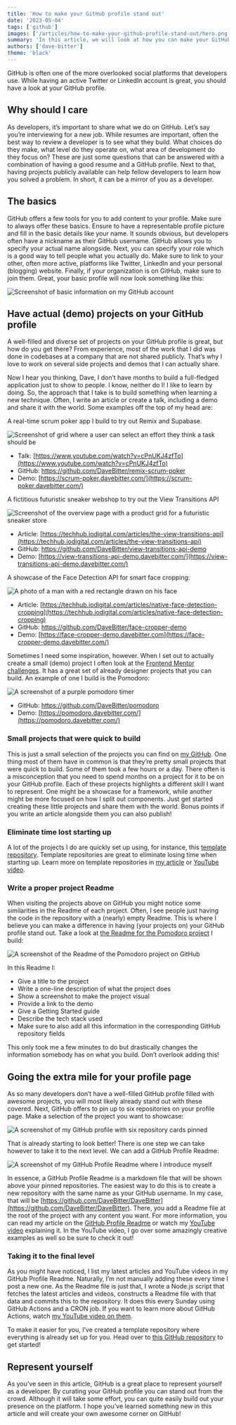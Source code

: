 ```yaml
---
title: 'How to make your GitHub profile stand out'
date: '2023-05-04'
tags: ['github']
images: ['/articles/how-to-make-your-github-profile-stand-out/hero.png']
summary: 'In this article, we will look at how you can make your GitHub profile stand out from the crowd.'
authors: ['dave-bitter']
theme: 'black'
---
```


GitHub is often one of the more overlooked social platforms that developers use. While having an active Twitter or LinkedIn account is great, you should have a look at your GitHub profile.

## Why should I care

As developers, it’s important to share what we do on GitHub. Let’s say you’re interviewing for a new job. While resumes are important, often the best way to review a developer is to see what they build. What choices do they make, what level do they operate on, what area of development do they focus on? These are just some questions that can be answered with a combination of having a good resume and a GitHub profile. Next to that, having projects publicly available can help fellow developers to learn how you solved a problem. In short, it can be a mirror of you as a developer.

## The basics

GitHub offers a few tools for you to add content to your profile. Make sure to always offer these basics. Ensure to have a representable profile picture and fill in the basic details like your name. It sounds obvious, but developers often have a nickname as their GitHub username. GitHub allows you to specify your actual name alongside. Next, you can specify your role which is a good way to tell people what you actually do. Make sure to link to your other, often more active, platforms like Twitter, LinkedIn and your personal (blogging) website. Finally, if your organization is on GitHub, make sure to join them. Great, your basic profile will now look something like this:

![Screenshot of basic information on my GitHub account](/articles/how-to-make-your-github-profile-stand-out/github-profile-basics.png)

## Have actual (demo) projects on your GitHub profile

A well-filled and diverse set of projects on your GitHub profile is great, but how do you get there? From experience, most of the work that I did was done in codebases at a company that are not shared publicly. That’s why I love to work on several side projects and demos that I can actually share.

Now I hear you thinking, Dave, I don’t have months to build a full-fledged application just to show to people. I know, neither do I! I like to learn by doing. So, the approach that I take is to build something when learning a new technique. Often, I write an article or create a talk, including a demo and share it with the world. Some examples off the top of my head are:

A real-time scrum poker app I build to try out Remix and Supabase.

![Screenshot of grid where a user can select an effort they think a task should be](/articles/how-to-make-your-github-profile-stand-out/remix-scrum-poker.png)

- Talk: [https://www.youtube.com/watch?v=cPnUKJ4zfTo](https://www.youtube.com/watch?v=cPnUKJ4zfTo)
- GitHub: https://github.com/DaveBitter/remix-scrum-poker
- Demo: [https://scrum-poker.davebitter.com/](https://scrum-poker.davebitter.com/)

A fictitious futuristic sneaker webshop to try out the View Transitions API

![Screenshot of the overview page with a product grid for a futuristic sneaker store](/articles/how-to-make-your-github-profile-stand-out/view-transitions-api.png)

- Article: [https://techhub.iodigital.com/articles/the-view-transitions-api](https://techhub.iodigital.com/articles/the-view-transitions-api)
- GitHub: https://github.com/DaveBitter/view-transitions-api-demo
- Demo: [https://view-transitions-api-demo.davebitter.com/](https://view-transitions-api-demo.davebitter.com/)

A showcase of the Face Detection API for smart face cropping:

![A photo of a man with a red rectangle drawn on his face](/articles/how-to-make-your-github-profile-stand-out/face-detection-api.png)

- Article: [https://techhub.iodigital.com/articles/native-face-detection-cropping](https://techhub.iodigital.com/articles/native-face-detection-cropping)
- GitHub: https://github.com/DaveBitter/face-cropper-demo
- Demo: [https://face-cropper-demo.davebitter.com](https://face-cropper-demo.davebitter.com/)

Sometimes I need some inspiration, however. When I set out to actually create a small (demo) project I often look at the [Frontend Mentor challenges](https://www.frontendmentor.io/challenges). It has a great set of already designer projects that you can build. An example of one I build is the Pomodoro:

![A screenshot of a purple pomodoro timer](/articles/how-to-make-your-github-profile-stand-out/pomodoro.png)

- GitHub: https://github.com/DaveBitter/pomodoro
- Demo: [https://pomodoro.davebitter.com/](https://pomodoro.davebitter.com/)

### Small projects that were quick to build

This is just a small selection of the projects you can find on [my GitHub](https://github.com/DaveBitter). One thing most of them have in common is that they’re pretty small projects that were quick to build. Some of them took a few hours or a day. There often is a misconception that you need to spend months on a project for it to be on your GitHub profile. Each of these projects highlights a different skill I want to represent. One might be a showcase for a framework, while another might be more focused on how I split out components. Just get started creating these little projects and share them with the world. Bonus points if you write an article alongside them you can also publish!

### Eliminate time lost starting up

A lot of the projects I do are quickly set up using, for instance, this [template repository](https://github.com/DaveBitter/next-boilerplate). Template repositories are great to eliminate losing time when starting up. Learn more on template repositories in [my article](https://www.davebitter.com/quick-bits/github-template-repositories) or [YouTube video](https://www.youtube.com/watch?v=zCKwIApdNXw).

### Write a proper project Readme

When visiting the projects above on GitHub you might notice some similarities in the Readme of each project. Often, I see people just having the code in the repository with a (nearly) empty Readme. This is where I believe you can make a difference in having (your projects on) your GitHub profile stand out. Take a look at [the Readme for the Pomodoro project](https://github.com/DaveBitter/pomodoro#readme) I build:

![A screenshot of the Readme of the Pomodoro project on GitHub](/articles/how-to-make-your-github-profile-stand-out/pomodoro-readme.png)

In this Readme I:

- Give a title to the project
- Write a one-line description of what the project does
- Show a screenshot to make the project visual
- Provide a link to the demo
- Give a Getting Started guide
- Describe the tech stack used
- Make sure to also add all this information in the corresponding GitHub repository fields

This only took me a few minutes to do but drastically changes the information somebody has on what you build. Don’t overlook adding this!

## Going the extra mile for your profile page

As so many developers don’t have a well-filled GitHub profile filled with awesome projects, you will most likely already stand out with these covered. Next, GitHub offers to pin up to six repositories on your profile page. Make a selection of the project you want to showcase:

![A screenshot of my GitHub profile with six repository cards pinned](/articles/how-to-make-your-github-profile-stand-out/github-profile-pinned-repositories.png)

That is already starting to look better! There is one step we can take however to take it to the next level. We can add a GitHub Profile Readme:

![A screenshot of my GitHub Profile Readme where I introduce myself](/articles/how-to-make-your-github-profile-stand-out/github-profile-readme.png)

In essence, a GitHub Profile Readme is a markdown file that will be shown above your pinned repositories. The easiest way to do this is to create a new repository with the same name as your GitHub username. In my case, that will be [https://github.com/DaveBitter/DaveBitter](https://github.com/DaveBitter/DaveBitter). There, you add a Readme file at the root of the project with any content you want. For more information, you can read my article on the [GitHub Profile Readme](https://www.davebitter.com/quick-bits/github-profile-readme) or watch my [YouTube video](https://www.youtube.com/watch?v=ewtT4NJX6NA) explaining it. In the YouTube video, I go over some amazingly creative examples as well so be sure to check it out!

### Taking it to the final level

As you might have noticed, I list my latest articles and YouTube videos in my GitHub Profile Readme. Naturally, I’m not manually adding these every time I post a new one. As the Readme file is just that, I wrote a Node.js script that fetches the latest articles and videos, constructs a Readme file with that data and commits this to the repository. It does this every Sunday using GitHub Actions and a CRON job. If you want to learn more about GitHub Actions, watch [my YouTube video on them](https://www.youtube.com/watch?v=jVg-qkQ01lI).

To make it easier for you, I’ve created a template repository where everything is already set up for you. Head over to [this GitHub repository](https://github.com/DaveBitter/dynamic-github-profile-readme-template) to get started!

## Represent yourself

As you’ve seen in this article, GitHub is a great place to represent yourself as a developer. By curating your GitHub profile you can stand out from the crowd. Although it will take some effort, you can quite easily build out your presence on the platform. I hope you’ve learned something new in this article and will create your own awesome corner on GitHub!
